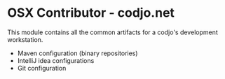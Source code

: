 OSX Contributor - codjo.net
============================

This module contains all the common artifacts for a codjo's development workstation.

* Maven configuration (binary repositories)
* IntelliJ idea configurations
* Git configuration
